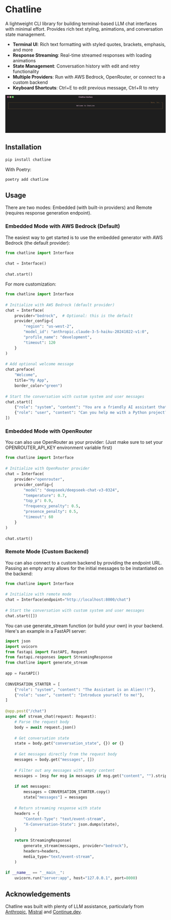 # Chatline

A lightweight CLI library for building terminal-based LLM chat interfaces with minimal effort. Provides rich text styling, animations, and conversation state management.

- **Terminal UI**: Rich text formatting with styled quotes, brackets, emphasis, and more
- **Response Streaming**: Real-time streamed responses with loading animations
- **State Management**: Conversation history with edit and retry functionality
- **Multiple Providers**: Run with AWS Bedrock, OpenRouter, or connect to a custom backend
- **Keyboard Shortcuts**: Ctrl+E to edit previous message, Ctrl+R to retry

![](https://raw.githubusercontent.com/anotherbazeinthewall/chatline-interface/main/demo.gif)

## Installation

```bash
pip install chatline
```

With Poetry:

```bash
poetry add chatline
```

## Usage

There are two modes: Embedded (with built-in providers) and Remote (requires response generation endpoint).

### Embedded Mode with AWS Bedrock (Default)

The easiest way to get started is to use the embedded generator with AWS Bedrock (the default provider):

```python
from chatline import Interface

chat = Interface()

chat.start()
```

For more customization:

```python
from chatline import Interface

# Initialize with AWS Bedrock (default provider)
chat = Interface(
    provider="bedrock",  # Optional: this is the default
    provider_config={
        "region": "us-west-2",  
        "model_id": "anthropic.claude-3-5-haiku-20241022-v1:0", 
        "profile_name": "development", 
        "timeout": 120  
    }
)

# Add optional welcome message
chat.preface(
    "Welcome", 
    title="My App", 
    border_color="green")

# Start the conversation with custom system and user messages
chat.start([
    {"role": "system", "content": "You are a friendly AI assistant that specializes in code generation."},
    {"role": "user", "content": "Can you help me with a Python project?"}
])
```

### Embedded Mode with OpenRouter

You can also use OpenRouter as your provider: (Just make sure to set your OPENROUTER_API_KEY environment variable first)

```python
from chatline import Interface

# Initialize with OpenRouter provider
chat = Interface(
    provider="openrouter",
    provider_config={
        "model": "deepseek/deepseek-chat-v3-0324", 
        "temperature": 0.7, 
        "top_p": 0.9, 
        "frequency_penalty": 0.5, 
        "presence_penalty": 0.5,
        "timeout": 60 
    }
)

chat.start()
```

### Remote Mode (Custom Backend)

You can also connect to a custom backend by providing the endpoint URL. Passing an empty array allows for the initial messages to be instantiated on the backend:

```python
from chatline import Interface

# Initialize with remote mode
chat = Interface(endpoint="http://localhost:8000/chat")

# Start the conversation with custom system and user messages
chat.start([])
```

You can use generate_stream function (or build your own) in your backend. Here's an example in a FastAPI server:

```python
import json
import uvicorn
from fastapi import FastAPI, Request
from fastapi.responses import StreamingResponse
from chatline import generate_stream

app = FastAPI()

CONVERSATION_STARTER = [
    {"role": "system", "content": "The Assistant is an Alien!!!"},
    {"role": "user", "content": "Introduce yourself to me!"},
]

@app.post("/chat")
async def stream_chat(request: Request):
    # Parse the request body
    body = await request.json()

    # Get conversation state
    state = body.get("conversation_state", {}) or {}

    # Get messages directly from the request body
    messages = body.get("messages", [])

    # Filter out any messages with empty content
    messages = [msg for msg in messages if msg.get("content", "").strip()]

    if not messages:
        messages = CONVERSATION_STARTER.copy()
        state["messages"] = messages

    # Return streaming response with state
    headers = {
        "Content-Type": "text/event-stream",
        "X-Conversation-State": json.dumps(state),
    }

    return StreamingResponse(
        generate_stream(messages, provider="bedrock"),
        headers=headers,
        media_type="text/event-stream",
    )

if __name__ == "__main__":
    uvicorn.run("server:app", host="127.0.0.1", port=8000)
```

## Acknowledgements

Chatline was built with plenty of LLM assistance, particularly from [Anthropic](https://github.com/anthropics), [Mistral](https://github.com/mistralai) and [Continue.dev](https://github.com/continuedev/continue).
